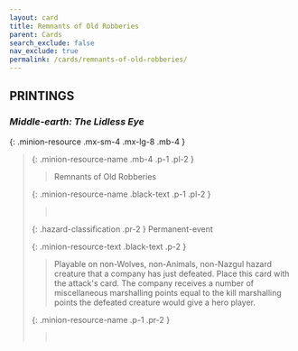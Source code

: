 ```yaml
---
layout: card
title: Remnants of Old Robberies
parent: Cards
search_exclude: false
nav_exclude: true
permalink: /cards/remnants-of-old-robberies/
---
```


## PRINTINGS


### _Middle-earth: The Lidless Eye_

{: .minion-resource .mx-sm-4 .mx-lg-8 .mb-4 }
> {: .minion-resource-name .mb-4 .p-1 .pl-2 }
> > <div class="hazard-mp"></div>
> > <div class="card-name">Remnants of Old Robberies</div>
>
> {: .minion-resource-name .black-text .p-1 .pl-2 }
> > &nbsp;
>
> {: .hazard-classification .pr-2 }
> Permanent-event
>
> {: .minion-resource-text .black-text .p-2 }
> > Playable on non-Wolves, non-Animals, non-Nazgul hazard creature that a company has just defeated. Place this card with the attack's card. The company receives a number of miscellaneous marshalling points equal to the kill marshalling points the defeated creature would give a hero player.  
> 
> {: .minion-resource-name .p-1 .pr-2 }
> > <div class="card-shield"></div>
> > <div class="card-corruption-white">&nbsp;</div>
